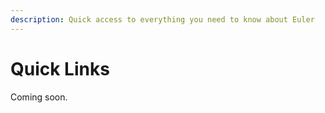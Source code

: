 ```yaml
---
description: Quick access to everything you need to know about Euler
---
```


# Quick Links

Coming soon.

